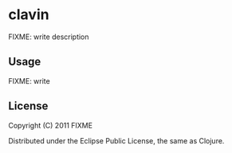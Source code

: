 # clavin

FIXME: write description

## Usage

FIXME: write

## License

Copyright (C) 2011 FIXME

Distributed under the Eclipse Public License, the same as Clojure.
